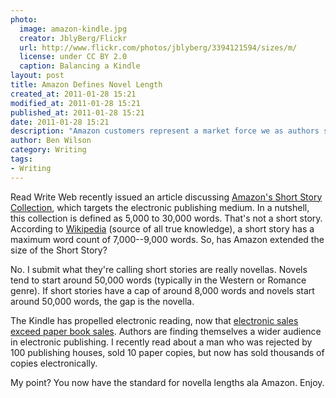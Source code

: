 ```yaml
---
photo:
  image: amazon-kindle.jpg
  creator: JblyBerg/Flickr
  url: http://www.flickr.com/photos/jblyberg/3394121594/sizes/m/
  license: under CC BY 2.0
  caption: Balancing a Kindle
layout: post
title: Amazon Defines Novel Length
created_at: 2011-01-28 15:21
modified_at: 2011-01-28 15:21
published_at: 2011-01-28 15:21
date: 2011-01-28 15:21
description: "Amazon customers represent a market force we as authors should listen to. And they are talking about the modern length of a novel."
author: Ben Wilson
category: Writing
tags:
- Writing
---
```


Read Write Web recently issued an article discussing [Amazon's Short Story Collection](http://rww.to/eXcyKX), which targets the electronic publishing
medium. In a nutshell, this collection is defined as 5,000 to 30,000 words.
That's not a short story. According to [Wikipedia](http://bit.ly/i0yODm) (source
of all true knowledge), a short story has a maximum word count of 7,000--9,000
words. So, has Amazon extended the size of the Short Story?

<!-- more -->

No. I submit what they're calling short stories are really  novellas. Novels
tend to start around 50,000 words (typically in the Western or Romance genre).
If short stories have a cap of around 8,000 words and novels start around 50,000
words, the gap is the novella.

The Kindle has propelled electronic reading, now that [electronic sales exceed
paper book sales](http://bit.ly/dM2Hlf). Authors are finding themselves a wider
audience in electronic publishing. I recently read about a man who was rejected
by 100 publishing houses, sold 10 paper copies, but now has sold thousands of
copies electronically.

My point? You now have the standard for novella lengths ala Amazon. Enjoy.
